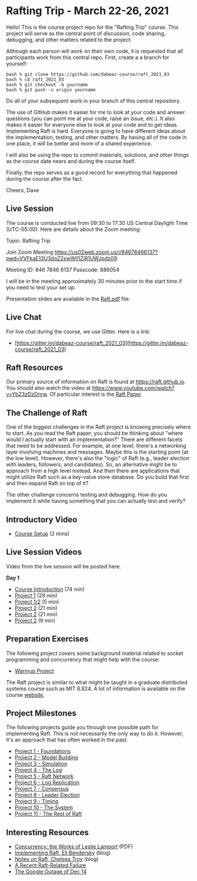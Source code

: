 # Rafting Trip - March 22-26, 2021

Hello! This is the course project repo for the "Rafting Trip"
course.  This project will serve as the central point of discussion, code
sharing, debugging, and other matters related to the project.

Although each person will work on their own code, it is requested
that all participants work from this central repo. First, create a
a branch for yourself:

    bash % git clone https://github.com/dabeaz-course/raft_2021_03
    bash % cd raft_2021_03
    bash % git checkout -b yourname
    bash % git push -u origin yourname

Do all of your subsequent work in your branch of this central repository. 

The use of GitHub makes it easier for me to look at your code and
answer questions (you can point me at your code, raise an issue,
etc.).  It also makes it easier for everyone else to look at your code
and to get ideas.  Implementing Raft is hard. Everyone is going to
have different ideas about the implementation, testing, and other
matters.  By having all of the code in one place, it will be better
and more of a shared experience.

I will also be using the repo to commit materials, solutions, and 
other things as the course date nears and during the course itself.

Finally, the repo serves as a good record for everything that happened
during the course after the fact.  

Cheers,
Dave

## Live Session

The course is conducted live from 09:30 to 17:30 US Central Daylight Time
(UTC-05:00).  Here are details about the Zoom meeting:

Topic: Rafting Trip

Join Zoom Meeting
https://us02web.zoom.us/j/84678466137?pwd=VVFkaE13U3doZ2swWll1ZjR1UWJpdz09

Meeting ID: 846 7846 6137
Passcode: 886054

I will be in the meeting approximately 30 minutes prior to the start
time if you need to test your set up.

Presentation slides are available in the [Raft.pdf](Raft.pdf) file.

## Live Chat

For live chat during the course, we use Gitter.  Here is a link:

* [https://gitter.im/dabeaz-course/raft_2021_03](https://gitter.im/dabeaz-course/raft_2021_03)

## Raft Resources

Our primary source of information on Raft is found at https://raft.github.io.
You should also watch the video at https://www.youtube.com/watch?v=YbZ3zDzDnrw.  Of
particular interest is the [Raft Paper](https://raft.github.io/raft.pdf).

## The Challenge of Raft

One of the biggest challenges in the Raft project is knowing precisely
where to start.  As you read the Raft paper, you should be thinking
about "where would I actually start with an implementation?"  There
are different facets that need to be addressed.  For example, at one
level, there's a networking layer involving machines and
messages. Maybe this is the starting point (at the low level).
However, there's also the "logic" of Raft (e.g., leader election
with leaders, followers, and candidates). So, an alternative might be to
approach from a high level instead.  And then there are applications
that might utilize Raft such as a key-value store database. Do you
build that first and then expand Raft on top of it?

The other challenge concerns testing and debugging.  How do you
implement it while having something that you can actually test and
verify?

## Introductory Video

* [Course Setup](https://vimeo.com/401115908/a81c795591) (2 mins)

## Live Session Videos

Video from the live session will be posted here.

**Day 1**

* [Course Introduction](https://vimeo.com/527558814/996aec5e93) (74 min)
* [Project 1](https://vimeo.com/527559442/f8c436174e) (29 min)
* [Project 1/2](https://vimeo.com/527559690/805219b471) (5 min)
* [Project 2](https://vimeo.com/527559780/db306adf1e) (21 min)
* [Project 2](https://vimeo.com/527559974/17e5af8a95) (21 min)
* [Project 2](https://vimeo.com/527560154/d66b828452) (9 min)

## Preparation Exercises

The following project covers some background material related to socket
programming and concurrency that might help with the course:

* [Warmup Project](docs/Warmup.md)

The Raft project is similar to what might be taught in a graduate
distributed systems course such as MIT 6.824. A lot of information is
available on the course
[website](https://pdos.csail.mit.edu/6.824/index.html).

## Project Milestones

The following projects guide you through one possible path for implementing Raft.
This is not necessarily the only way to do it.  However, it's an approach
that has often worked in the past.

* [Project 1 - Foundations](docs/Project1_Foundations.md)
* [Project 2 - Model Building](docs/Project2_ModelBuilding.md)
* [Project 3 - Simulation](docs/Project3_Simulation.md)
* [Project 4 - The Log](docs/Project4_TheLog.md)
* [Project 5 - Raft Network](docs/Project5_RaftNet.md)
* [Project 6 - Log Replication](docs/Project6_LogReplication.md)
* [Project 7 - Consensus](docs/Project7_Consensus.md)
* [Project 8 - Leader Election](docs/Project8_LeaderElection.md)
* [Project 9 - Timing](docs/Project9_Timing.md)
* [Project 10 - The System](docs/Project10_System.md)
* [Project 11 - The Rest of Raft](docs/Project11_Everything.md)

## Interesting Resources

* [Concurrency: the Works of Leslie Lamport](docs/documents/3335772.pdf) (PDF)
* [Implementing Raft, Eli Bendersky](https://eli.thegreenplace.net/2020/implementing-raft-part-0-introduction/) (blog)
* [Notes on Raft, Chelsea Troy](https://chelseatroy.com/tag/raft/) (blog)
* [A Recent Raft-Related Failure](https://blog.cloudflare.com/a-byzantine-failure-in-the-real-world/)
* [The Google Outage of Dec 14](https://status.cloud.google.com/incident/zall/20013#20013004)


